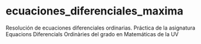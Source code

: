# ecuaciones_diferenciales_maxima
Resolución de ecuaciones diferenciales ordinarias. Práctica de la asignatura Equacions Diferencials Ordinàries del grado en Matemáticas de la UV
